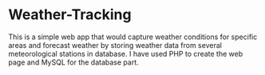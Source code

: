 Weather-Tracking
================

This is a simple web app that would capture weather conditions for specific areas and forecast weather by storing weather data from several meteorological stations in database. I have used PHP to create the web page and MySQL for the database part.
